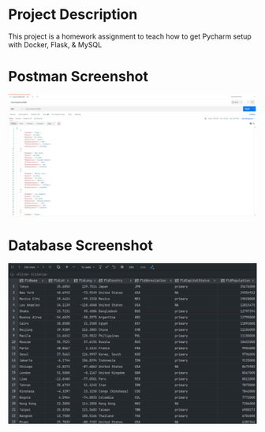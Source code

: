 # Project Description
This project is a homework assignment to teach how to get Pycharm setup with Docker, Flask, & MySQL
# Postman Screenshot
![postman request output](screenshots/postmanScreenshot.png)
# Database Screenshot
![database content](screenshots/dbScreenshot.png)